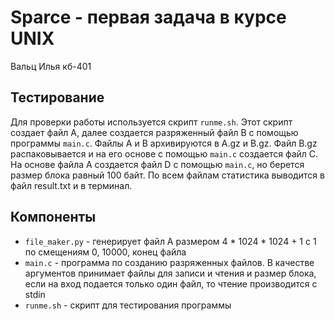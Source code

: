 # Sparce - первая задача в курсе UNIX

Вальц Илья кб-401

## Тестирование

Для проверки работы используется скрипт `runme.sh`. 
Этот скрипт создает файл А, далее создается разряженный файл В с помощью программы `main.c`. 
Файлы А и В архивируются в A.gz и B.gz.
Файл B.gz распаковывается и на его основе с помощью `main.c` создается файл C.
На основе файла А создается файл D с помощью `main.c`, но берется размер блока равный 100 байт.
По всем файлам статистика выводится в файл result.txt и в терминал.

## Компоненты

- `file_maker.py` - генерирует файл A размером 4 * 1024 * 1024 + 1 с 1 по смещениям 0, 10000, конец файла
- `main.c` - программа по созданию разряженных файлов. В качестве аргументов принимает файлы для записи и чтения и размер блока, если на вход подается только один файл, то чтение производится с stdin
- `runme.sh` - скрипт для тестирования программы
